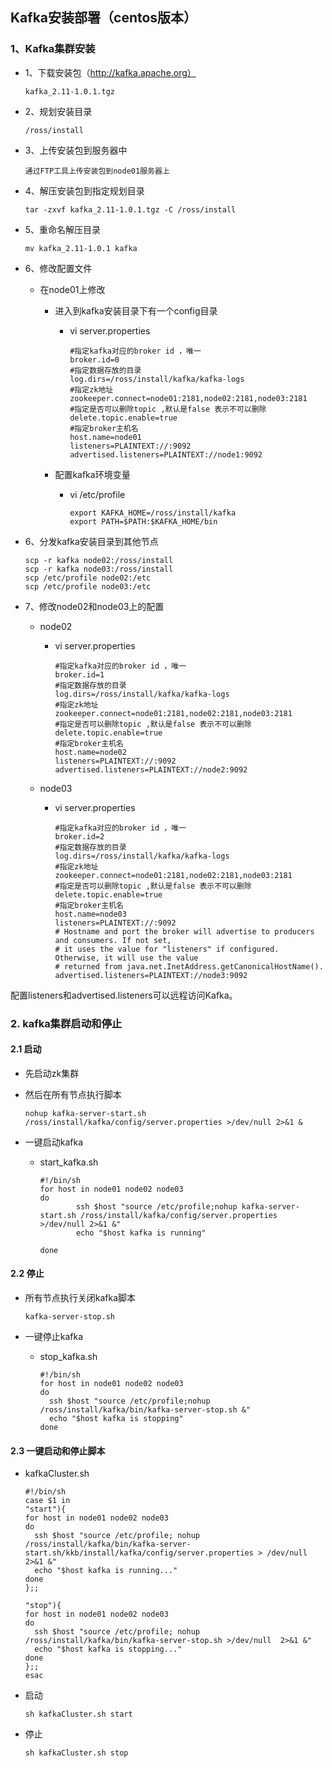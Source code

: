 ## Kafka安装部署（centos版本）



### 1、Kafka集群安装

- 1、下载安装包（http://kafka.apache.org）

  ~~~
  kafka_2.11-1.0.1.tgz
  ~~~

- 2、规划安装目录

  ~~~
  /ross/install
  ~~~

- 3、上传安装包到服务器中

  ~~~
  通过FTP工具上传安装包到node01服务器上
  ~~~

- 4、解压安装包到指定规划目录

  ~~~shell
  tar -zxvf kafka_2.11-1.0.1.tgz -C /ross/install
  ~~~

- 5、重命名解压目录

  ~~~shell
  mv kafka_2.11-1.0.1 kafka
  ~~~

- 6、修改配置文件

  - 在node01上修改

    - 进入到kafka安装目录下有一个config目录

      - vi server.properties

        ```shell
        #指定kafka对应的broker id ，唯一
        broker.id=0
        #指定数据存放的目录
        log.dirs=/ross/install/kafka/kafka-logs
        #指定zk地址
        zookeeper.connect=node01:2181,node02:2181,node03:2181
        #指定是否可以删除topic ,默认是false 表示不可以删除
        delete.topic.enable=true
        #指定broker主机名
        host.name=node01
        listeners=PLAINTEXT://:9092
        advertised.listeners=PLAINTEXT://node1:9092
        ```
      
      
      
    - 配置kafka环境变量
    
      - vi /etc/profile
    
        ```
        export KAFKA_HOME=/ross/install/kafka
        export PATH=$PATH:$KAFKA_HOME/bin
        ```
  
- 6、分发kafka安装目录到其他节点

  ```
  scp -r kafka node02:/ross/install
  scp -r kafka node03:/ross/install
  scp /etc/profile node02:/etc
  scp /etc/profile node03:/etc
  ```

- 7、修改node02和node03上的配置

  - node02

    - vi server.properties

      ```shell
      #指定kafka对应的broker id ，唯一
      broker.id=1
      #指定数据存放的目录
      log.dirs=/ross/install/kafka/kafka-logs
      #指定zk地址
      zookeeper.connect=node01:2181,node02:2181,node03:2181
      #指定是否可以删除topic ,默认是false 表示不可以删除
      delete.topic.enable=true
      #指定broker主机名
      host.name=node02
      listeners=PLAINTEXT://:9092
      advertised.listeners=PLAINTEXT://node2:9092
      ```
    
     
    
  
    
  - node03
  
    - vi server.properties
  
      ```shell
      #指定kafka对应的broker id ，唯一
      broker.id=2
      #指定数据存放的目录
      log.dirs=/ross/install/kafka/kafka-logs
      #指定zk地址
      zookeeper.connect=node01:2181,node02:2181,node03:2181
      #指定是否可以删除topic ,默认是false 表示不可以删除
      delete.topic.enable=true
      #指定broker主机名
      host.name=node03
      listeners=PLAINTEXT://:9092
      # Hostname and port the broker will advertise to producers and consumers. If not set,
      # it uses the value for "listeners" if configured.  Otherwise, it will use the value
      # returned from java.net.InetAddress.getCanonicalHostName().
      advertised.listeners=PLAINTEXT://node3:9092
      ```

配置listeners和advertised.listeners可以远程访问Kafka。

### 2. kafka集群启动和停止

#### 2.1 启动

- 先启动zk集群

- 然后在所有节点执行脚本

  ```shell
  nohup kafka-server-start.sh /ross/install/kafka/config/server.properties >/dev/null 2>&1 &
  ```

- 一键启动kafka

  - start_kafka.sh

    ```shell
    #!/bin/sh
    for host in node01 node02 node03
    do
            ssh $host "source /etc/profile;nohup kafka-server-start.sh /ross/install/kafka/config/server.properties >/dev/null 2>&1 &" 
            echo "$host kafka is running"
    
    done
    ```

    

#### 2.2  停止

- 所有节点执行关闭kafka脚本

  ```
  kafka-server-stop.sh
  ```

- 一键停止kafka

  - stop_kafka.sh

    ```shell
    #!/bin/sh
    for host in node01 node02 node03
    do
      ssh $host "source /etc/profile;nohup /ross/install/kafka/bin/kafka-server-stop.sh &" 
      echo "$host kafka is stopping"
    done
    ```

#### 2.3 一键启动和停止脚本

* kafkaCluster.sh 

  ~~~shell
  #!/bin/sh
  case $1 in 
  "start"){
  for host in node01 node02 node03 
  do
    ssh $host "source /etc/profile; nohup /ross/install/kafka/bin/kafka-server-start.sh/kkb/install/kafka/config/server.properties > /dev/null 2>&1 &"   
    echo "$host kafka is running..."  
  done
  };;
  
  "stop"){
  for host in node01 node02 node03 
  do
    ssh $host "source /etc/profile; nohup /ross/install/kafka/bin/kafka-server-stop.sh >/dev/null  2>&1 &"   
    echo "$host kafka is stopping..."  
  done
  };;
  esac
  ~~~

* 启动

  ~~~shell
  sh kafkaCluster.sh start
  ~~~

* 停止

  ~~~shell
  sh kafkaCluster.sh stop
  ~~~


### 